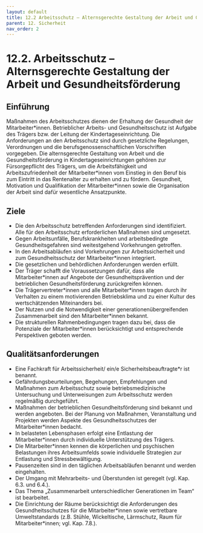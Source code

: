 ```yaml
---
layout: default
title: 12.2 Arbeitsschutz – Alternsgerechte Gestaltung der Arbeit und Gesundheitsförderung
parent: 12. Sicherheit
nav_order: 2
---
```


# 12.2. Arbeitsschutz – Alternsgerechte Gestaltung der Arbeit und Gesundheitsförderung

## Einführung
Maßnahmen des Arbeitsschutzes dienen der Erhaltung der Gesundheit der Mitarbeiter\*innen. Betrieblicher Arbeits- und Gesundheitsschutz ist Aufgabe des Trägers bzw. der Leitung der Kindertageseinrichtung. Die Anforderungen an den Arbeitsschutz sind durch gesetzliche Regelungen, Verordnungen und die berufsgenossenschaftlichen Vorschriften vorgegeben. Die alternsgerechte Gestaltung von Arbeit und die Gesundheitsförderung in Kindertageseinrichtungen gehören zur Fürsorgepflicht des Trägers, um die Arbeitsfähigkeit und Arbeitszufriedenheit der Mitarbeiter\*innen vom Einstieg in den Beruf bis zum Eintritt in das Rentenalter zu erhalten und zu fördern. Gesundheit, Motivation und Qualifikation der Mitarbeiter\*innen sowie die Organisation der Arbeit sind dafür wesentliche Ansatzpunkte.

## Ziele
* Die den Arbeitsschutz betreffenden Anforderungen sind identifiziert. Alle für den Arbeitsschutz erforderlichen Maßnahmen sind umgesetzt.
* Gegen Arbeitsunfälle, Berufskrankheiten und arbeitsbedingte Gesundheitsgefahren sind weitestgehend Vorkehrungen getroffen.
* In den Arbeitsabläufen sind Vorkehrungen zur Arbeitssicherheit und zum Gesundheitsschutz der Mitarbeiter\*innen integriert.
* Die gesetzlichen und behördlichen Anforderungen werden erfüllt.
* Der Träger schafft die Voraussetzungen dafür, dass alle Mitarbeiter\*innen auf Angebote der Gesundheitsprävention und der betrieblichen Gesundheitsförderung zurückgreifen können.
* Die Trägervertreter\*innen und alle Mitarbeiter\*innen tragen durch ihr Verhalten zu einem motivierenden Betriebsklima und zu einer Kultur des wertschätzenden Miteinanders bei.
* Der Nutzen und die Notwendigkeit einer generationenübergreifenden Zusammenarbeit sind den Mitarbeiter\*innen bekannt.
* Die strukturellen Rahmenbedingungen tragen dazu bei, dass die Potenziale der Mitarbeiter\*innen berücksichtigt und entsprechende Perspektiven geboten werden.

## Qualitätsanforderungen
* Eine Fachkraft für Arbeitssicherheit/ ein/e Sicherheitsbeauftragte\*r ist benannt.
* Gefährdungsbeurteilungen, Begehungen, Empfehlungen und Maßnahmen zum Arbeitsschutz sowie betriebsmedizinische Untersuchung und Unterweisungen zum Arbeitsschutz werden regelmäßig durchgeführt.
* Maßnahmen der betrieblichen Gesundheitsförderung sind bekannt und werden angeboten. Bei der Planung von Maßnahmen, Veranstaltung und Projekten werden Aspekte des Gesundheitsschutzes der Mitarbeiter\*innen bedacht.
* In belasteten Lebensphasen erfolgt eine Entlastung der Mitarbeiter\*innen durch individuelle Unterstützung des Trägers.
* Die Mitarbeiter\*innen kennen die körperlichen und psychischen Belastungen ihres Arbeitsumfelds sowie individuelle Strategien zur Entlastung und Stressbewältigung.
* Pausenzeiten sind in den täglichen Arbeitsabläufen benannt und werden eingehalten.
* Der Umgang mit Mehrarbeits- und Überstunden ist geregelt (vgl. Kap. 6.3. und 6.4.).
* Das Thema „Zusammenarbeit unterschiedlicher Generationen im Team“ ist bearbeitet.
* Die Einrichtung der Räume berücksichtigt die Anforderungen des Gesundheitsschutzes für die Mitarbeiter\*innen sowie vertretbare Umweltstandards (z.B. Stühle, Wickeltische, Lärmschutz, Raum für Mitarbeiter\*innen; vgl. Kap. 7.8.).
